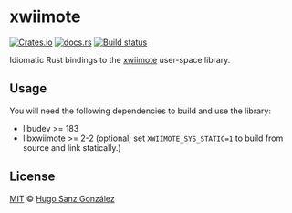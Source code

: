 # xwiimote

[![Crates.io](https://img.shields.io/crates/v/xwiimote)](https://crates.io/crates/xwiimote)
[![docs.rs](https://img.shields.io/docsrs/xwiimote)](https://docs.rs/xwiimote)
[![Build status](https://github.com/hsanzg/xwiimote/actions/workflows/build.yml/badge.svg)](https://github.com/hsanzg/xwiimote/actions/)

Idiomatic Rust bindings to the [xwiimote](https://github.com/dvdhrm/xwiimote) user-space library.

## Usage

You will need the following dependencies to build and use the library:
- libudev >= 183
- libxwiimote >= 2-2 (optional; set `XWIIMOTE_SYS_STATIC=1` to build from source and link statically.)

## License

[MIT](LICENSE) &copy; [Hugo Sanz González](https://hgsg.me)
